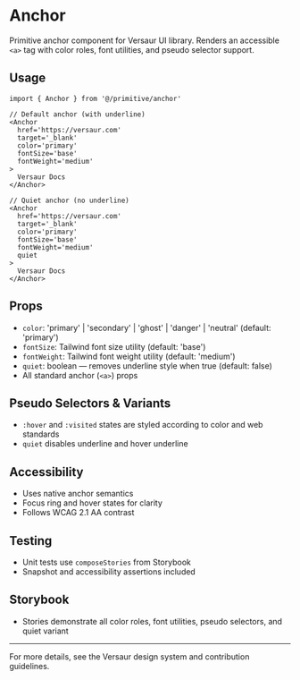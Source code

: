 # Anchor

Primitive anchor component for Versaur UI library. Renders an accessible `<a>` tag with color roles,
font utilities, and pseudo selector support.

## Usage

```tsx
import { Anchor } from '@/primitive/anchor'

// Default anchor (with underline)
<Anchor
  href='https://versaur.com'
  target='_blank'
  color='primary'
  fontSize='base'
  fontWeight='medium'
>
  Versaur Docs
</Anchor>

// Quiet anchor (no underline)
<Anchor
  href='https://versaur.com'
  target='_blank'
  color='primary'
  fontSize='base'
  fontWeight='medium'
  quiet
>
  Versaur Docs
</Anchor>
```

## Props

- `color`: 'primary' | 'secondary' | 'ghost' | 'danger' | 'neutral' (default: 'primary')
- `fontSize`: Tailwind font size utility (default: 'base')
- `fontWeight`: Tailwind font weight utility (default: 'medium')
- `quiet`: boolean — removes underline style when true (default: false)
- All standard anchor (`<a>`) props

## Pseudo Selectors & Variants

- `:hover` and `:visited` states are styled according to color and web standards
- `quiet` disables underline and hover underline

## Accessibility

- Uses native anchor semantics
- Focus ring and hover states for clarity
- Follows WCAG 2.1 AA contrast

## Testing

- Unit tests use `composeStories` from Storybook
- Snapshot and accessibility assertions included

## Storybook

- Stories demonstrate all color roles, font utilities, pseudo selectors, and quiet variant

---

For more details, see the Versaur design system and contribution guidelines.
